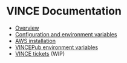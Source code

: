 # VINCE Documentation

* [Overview](./index.md)
* [Configuration and environment variables](./configuration.md)
* [AWS installation](./aws-install.md)
* [VINCEPub environment variables](./vincepub.md)
* [VINCE tickets](./tickets.md) (WIP)